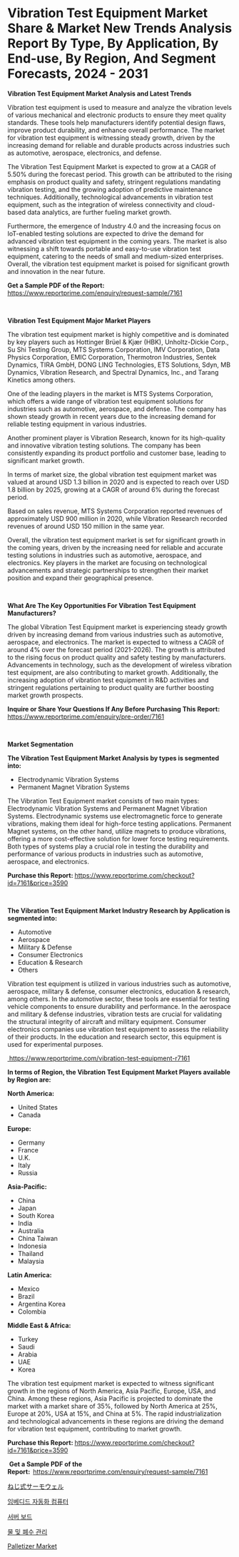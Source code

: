 <p><h1>Vibration Test Equipment Market Share & Market New Trends Analysis Report By Type, By Application, By End-use, By Region, And Segment Forecasts, 2024 - 2031</h1></p><p><strong>Vibration Test Equipment Market Analysis and Latest Trends</strong></p>
<p><p>Vibration test equipment is used to measure and analyze the vibration levels of various mechanical and electronic products to ensure they meet quality standards. These tools help manufacturers identify potential design flaws, improve product durability, and enhance overall performance. The market for vibration test equipment is witnessing steady growth, driven by the increasing demand for reliable and durable products across industries such as automotive, aerospace, electronics, and defense.</p><p>The Vibration Test Equipment Market is expected to grow at a CAGR of 5.50% during the forecast period. This growth can be attributed to the rising emphasis on product quality and safety, stringent regulations mandating vibration testing, and the growing adoption of predictive maintenance techniques. Additionally, technological advancements in vibration test equipment, such as the integration of wireless connectivity and cloud-based data analytics, are further fueling market growth.</p><p>Furthermore, the emergence of Industry 4.0 and the increasing focus on IoT-enabled testing solutions are expected to drive the demand for advanced vibration test equipment in the coming years. The market is also witnessing a shift towards portable and easy-to-use vibration test equipment, catering to the needs of small and medium-sized enterprises. Overall, the vibration test equipment market is poised for significant growth and innovation in the near future.</p></p>
<p><strong>Get a Sample PDF of the Report:&nbsp;</strong> <a href="https://www.reportprime.com/enquiry/request-sample/7161">https://www.reportprime.com/enquiry/request-sample/7161</a></p>
<p>&nbsp;</p>
<p><strong>Vibration Test Equipment Major Market Players</strong></p>
<p><p>The vibration test equipment market is highly competitive and is dominated by key players such as Hottinger Brüel & Kjær (HBK), Unholtz-Dickie Corp., Su Shi Testing Group, MTS Systems Corporation, IMV Corporation, Data Physics Corporation, EMIC Corporation, Thermotron Industries, Sentek Dynamics, TIRA GmbH, DONG LING Technologies, ETS Solutions, Sdyn, MB Dynamics, Vibration Research, and Spectral Dynamics, Inc., and Tarang Kinetics among others.</p><p>One of the leading players in the market is MTS Systems Corporation, which offers a wide range of vibration test equipment solutions for industries such as automotive, aerospace, and defense. The company has shown steady growth in recent years due to the increasing demand for reliable testing equipment in various industries.</p><p>Another prominent player is Vibration Research, known for its high-quality and innovative vibration testing solutions. The company has been consistently expanding its product portfolio and customer base, leading to significant market growth.</p><p>In terms of market size, the global vibration test equipment market was valued at around USD 1.3 billion in 2020 and is expected to reach over USD 1.8 billion by 2025, growing at a CAGR of around 6% during the forecast period.</p><p>Based on sales revenue, MTS Systems Corporation reported revenues of approximately USD 900 million in 2020, while Vibration Research recorded revenues of around USD 150 million in the same year.</p><p>Overall, the vibration test equipment market is set for significant growth in the coming years, driven by the increasing need for reliable and accurate testing solutions in industries such as automotive, aerospace, and electronics. Key players in the market are focusing on technological advancements and strategic partnerships to strengthen their market position and expand their geographical presence.</p></p>
<p>&nbsp;</p>
<p><strong>What Are The Key Opportunities For Vibration Test Equipment Manufacturers?</strong></p>
<p><p>The global Vibration Test Equipment market is experiencing steady growth driven by increasing demand from various industries such as automotive, aerospace, and electronics. The market is expected to witness a CAGR of around 4% over the forecast period (2021-2026). The growth is attributed to the rising focus on product quality and safety testing by manufacturers. Advancements in technology, such as the development of wireless vibration test equipment, are also contributing to market growth. Additionally, the increasing adoption of vibration test equipment in R&D activities and stringent regulations pertaining to product quality are further boosting market growth prospects.</p></p>
<p><strong>Inquire or Share Your Questions If Any Before Purchasing This Report:</strong> <a href="https://www.reportprime.com/enquiry/pre-order/7161">https://www.reportprime.com/enquiry/pre-order/7161</a></p>
<p>&nbsp;</p>
<p><strong>Market Segmentation</strong></p>
<p><strong>The Vibration Test Equipment Market Analysis by types is segmented into:</strong></p>
<p><ul><li>Electrodynamic Vibration Systems</li><li>Permanent Magnet Vibration Systems</li></ul></p>
<p><p>The Vibration Test Equipment market consists of two main types: Electrodynamic Vibration Systems and Permanent Magnet Vibration Systems. Electrodynamic systems use electromagnetic force to generate vibrations, making them ideal for high-force testing applications. Permanent Magnet systems, on the other hand, utilize magnets to produce vibrations, offering a more cost-effective solution for lower force testing requirements. Both types of systems play a crucial role in testing the durability and performance of various products in industries such as automotive, aerospace, and electronics.</p></p>
<p><strong>Purchase this Report:&nbsp;</strong><a href="https://www.reportprime.com/checkout?id=7161&price=3590">https://www.reportprime.com/checkout?id=7161&price=3590</a></p>
<p>&nbsp;</p>
<p><strong>The Vibration Test Equipment Market Industry Research by Application is segmented into:</strong></p>
<p><ul><li>Automotive</li><li>Aerospace</li><li>Military & Defense</li><li>Consumer Electronics</li><li>Education & Research</li><li>Others</li></ul></p>
<p><p>Vibration test equipment is utilized in various industries such as automotive, aerospace, military & defense, consumer electronics, education & research, among others. In the automotive sector, these tools are essential for testing vehicle components to ensure durability and performance. In the aerospace and military & defense industries, vibration tests are crucial for validating the structural integrity of aircraft and military equipment. Consumer electronics companies use vibration test equipment to assess the reliability of their products. In the education and research sector, this equipment is used for experimental purposes.</p></p>
<p><a href="https://www.reportprime.com/vibration-test-equipment-r7161">&nbsp;https://www.reportprime.com/vibration-test-equipment-r7161</a></p>
<p><strong>In terms of Region, the Vibration Test Equipment Market Players available by Region are:</strong></p>
<p>
    <p> <strong> North America: </strong>
        <ul>
            <li>United States</li>
            <li>Canada</li>
        </ul>
        </p> 
    <p> <strong> Europe: </strong>
        <ul>
            <li>Germany</li>
            <li>France</li>
            <li>U.K.</li>
            <li>Italy</li>
            <li>Russia</li>
        </ul>
        </p> 
    <p> <strong> Asia-Pacific: </strong>
        <ul>
            <li>China</li>
            <li>Japan</li>
            <li>South Korea</li>
            <li>India</li>
            <li>Australia</li>
            <li>China Taiwan</li>
            <li>Indonesia</li>
            <li>Thailand</li>
            <li>Malaysia</li>
        </ul>
        </p> 
    <p> <strong> Latin America: </strong>
        <ul>
            <li>Mexico</li>
            <li>Brazil</li>
            <li>Argentina Korea</li>
            <li>Colombia</li>
        </ul>
        </p> 
    <p> <strong> Middle East & Africa: </strong>
        <ul>
            <li>Turkey</li>
            <li>Saudi</li>
            <li>Arabia</li>
            <li>UAE</li>
            <li>Korea</li>
        </ul>
    </p>
    </p>
<p><p>The vibration test equipment market is expected to witness significant growth in the regions of North America, Asia Pacific, Europe, USA, and China. Among these regions, Asia Pacific is projected to dominate the market with a market share of 35%, followed by North America at 25%, Europe at 20%, USA at 15%, and China at 5%. The rapid industrialization and technological advancements in these regions are driving the demand for vibration test equipment, contributing to market growth.</p></p>
<p><strong>Purchase this Report: </strong><a href="https://www.reportprime.com/checkout?id=7161&price=3590">https://www.reportprime.com/checkout?id=7161&price=3590</a></p>
<p>&nbsp;<strong>Get a Sample PDF of the Report:&nbsp;&nbsp;</strong><a href="https://www.reportprime.com/enquiry/request-sample/7161">https://www.reportprime.com/enquiry/request-sample/7161</a></p>
<p><strong></strong></p>
<p><p><a href="https://medium.com/@jacobkelly525/%E6%AC%A1%E3%81%AE%E6%96%87%E7%AB%A0%E3%82%92%E6%97%A5%E6%9C%AC%E8%AA%9E%E3%81%AB%E7%BF%BB%E8%A8%B3%E3%81%97%E3%81%A6%E3%81%8F%E3%81%A0%E3%81%95%E3%81%84-threaded-thermowells%E5%B8%82%E5%A0%B4%E4%BA%88%E6%B8%AC-2024%E5%B9%B4%E3%81%8B%E3%82%892031%E5%B9%B4%E3%81%BE%E3%81%A7%E3%81%AE%E3%82%B0%E3%83%AD%E3%83%BC%E3%83%90%E3%83%AB%E5%B8%82%E5%A0%B4%E3%83%88%E3%83%AC%E3%83%B3%E3%83%89%E3%81%A8%E5%88%86%E6%9E%90%E3%81%AF139%E3%83%9A%E3%83%BC%E3%82%B8%E3%81%A7%E3%82%AB%E3%83%90%E3%83%BC%E3%81%95%E3%82%8C%E3%81%A6%E3%81%84%E3%81%BE%E3%81%99-9fa674df2ebb">ねじ式サーモウェル</a></p><p><a href="https://github.com/vskv4779xr1/Market-Research-Report-List-3/blob/main/374539066681.md">임베디드 자동화 컴퓨터</a></p><p><a href="https://github.com/CliftonFisher9067/Market-Research-Report-List-2/blob/main/895530966741.md">서버 보드</a></p><p><a href="https://medium.com/@elod.85/%EC%88%98%EB%8F%97%EB%AC%BC-%EB%B0%8F-%ED%8F%90%EC%88%98-%EC%B2%98%EB%A6%AC-%EC%8B%9C%EC%9E%A5-%EA%B0%9C%EC%9A%94-2024%EB%85%84%EB%B6%80%ED%84%B0-2031%EB%85%84%EA%B9%8C%EC%A7%80%EC%9D%98-%EA%B8%80%EB%A1%9C%EB%B2%8C-%EC%8B%9C%EC%9E%A5-%EB%8F%99%ED%96%A5%EA%B3%BC-%EC%A0%84%EB%A7%9D-a02a8ce190a9">물 및 폐수 관리</a></p><p><a href="https://github.com/dx0328/Market-Research-Report-List-3/blob/main/palletizer-market.md">Palletizer Market</a></p></p>